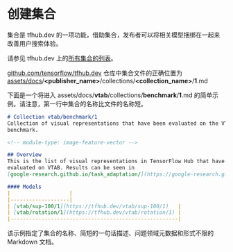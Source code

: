 <!--* freshness: { owner: 'maringeo' reviewed: '2020-12-30' review_interval: '3 months' } *-->

# 创建集合

集合是 tfhub.dev 的一项功能，借助集合，发布者可以将相关模型捆绑在一起来改善用户搜索体验。

请参见 tfhub.dev 上的[所有集合的列表](https://tfhub.dev/s?subtype=model-family)。

[github.com/tensorflow/tfhub.dev](https://github.com/tensorflow/tfhub.dev) 仓库中集合文件的正确位置为 [assets/docs](https://github.com/tensorflow/tfhub.dev/tree/master/assets/docs)/<b>&lt;publisher_name&gt;</b>/collections/<b>&lt;collection_name&gt;</b>/<b>1</b>.md

下面是一个将进入 assets/docs/<b>vtab</b>/collections/<b>benchmark</b>/<b>1</b>.md 的简单示例。请注意，第一行中集合的名称比文件的名称短。

```markdown
# Collection vtab/benchmark/1
Collection of visual representations that have been evaluated on the VTAB
benchmark.

<!-- module-type: image-feature-vector -->

## Overview
This is the list of visual representations in TensorFlow Hub that have been
evaluated on VTAB. Results can be seen in
[google-research.github.io/task_adaptation/](https://google-research.github.io/task_adaptation/)

#### Models
|                   |
|-------------------|
| [vtab/sup-100/1](https://tfhub.dev/vtab/sup-100/1)   |
| [vtab/rotation/1](https://tfhub.dev/vtab/rotation/1) |
|------------------------------------------------------|
```

该示例指定了集合的名称、简短的一句话描述、问题领域元数据和形式不限的 Markdown 文档。
